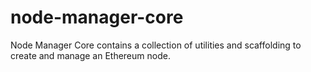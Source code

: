 # node-manager-core
Node Manager Core contains a collection of utilities and scaffolding to create and manage an Ethereum node.
